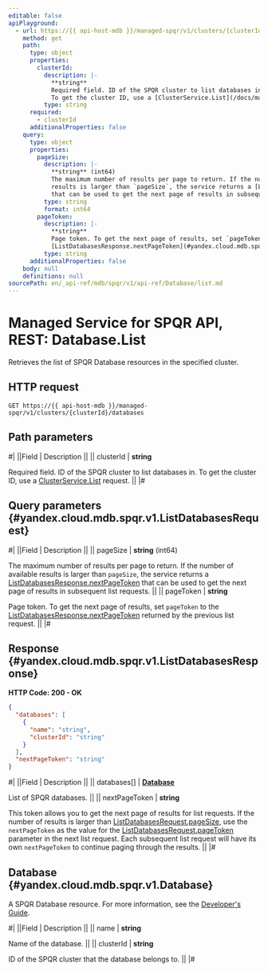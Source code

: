 ```yaml
---
editable: false
apiPlayground:
  - url: https://{{ api-host-mdb }}/managed-spqr/v1/clusters/{clusterId}/databases
    method: get
    path:
      type: object
      properties:
        clusterId:
          description: |-
            **string**
            Required field. ID of the SPQR cluster to list databases in.
            To get the cluster ID, use a [ClusterService.List](/docs/managed-spqr/api-ref/Cluster/list#List) request.
          type: string
      required:
        - clusterId
      additionalProperties: false
    query:
      type: object
      properties:
        pageSize:
          description: |-
            **string** (int64)
            The maximum number of results per page to return. If the number of available
            results is larger than `pageSize`, the service returns a [ListDatabasesResponse.nextPageToken](#yandex.cloud.mdb.spqr.v1.ListDatabasesResponse)
            that can be used to get the next page of results in subsequent list requests.
          type: string
          format: int64
        pageToken:
          description: |-
            **string**
            Page token. To get the next page of results, set `pageToken` to the
            [ListDatabasesResponse.nextPageToken](#yandex.cloud.mdb.spqr.v1.ListDatabasesResponse) returned by the previous list request.
          type: string
      additionalProperties: false
    body: null
    definitions: null
sourcePath: en/_api-ref/mdb/spqr/v1/api-ref/Database/list.md
---
```


# Managed Service for SPQR API, REST: Database.List

Retrieves the list of SPQR Database resources in the specified cluster.

## HTTP request

```
GET https://{{ api-host-mdb }}/managed-spqr/v1/clusters/{clusterId}/databases
```

## Path parameters

#|
||Field | Description ||
|| clusterId | **string**

Required field. ID of the SPQR cluster to list databases in.
To get the cluster ID, use a [ClusterService.List](/docs/managed-spqr/api-ref/Cluster/list#List) request. ||
|#

## Query parameters {#yandex.cloud.mdb.spqr.v1.ListDatabasesRequest}

#|
||Field | Description ||
|| pageSize | **string** (int64)

The maximum number of results per page to return. If the number of available
results is larger than `pageSize`, the service returns a [ListDatabasesResponse.nextPageToken](#yandex.cloud.mdb.spqr.v1.ListDatabasesResponse)
that can be used to get the next page of results in subsequent list requests. ||
|| pageToken | **string**

Page token. To get the next page of results, set `pageToken` to the
[ListDatabasesResponse.nextPageToken](#yandex.cloud.mdb.spqr.v1.ListDatabasesResponse) returned by the previous list request. ||
|#

## Response {#yandex.cloud.mdb.spqr.v1.ListDatabasesResponse}

**HTTP Code: 200 - OK**

```json
{
  "databases": [
    {
      "name": "string",
      "clusterId": "string"
    }
  ],
  "nextPageToken": "string"
}
```

#|
||Field | Description ||
|| databases[] | **[Database](#yandex.cloud.mdb.spqr.v1.Database)**

List of SPQR databases. ||
|| nextPageToken | **string**

This token allows you to get the next page of results for list requests. If the number of results
is larger than [ListDatabasesRequest.pageSize](#yandex.cloud.mdb.spqr.v1.ListDatabasesRequest), use the `nextPageToken` as the value
for the [ListDatabasesRequest.pageToken](#yandex.cloud.mdb.spqr.v1.ListDatabasesRequest) parameter in the next list request. Each subsequent
list request will have its own `nextPageToken` to continue paging through the results. ||
|#

## Database {#yandex.cloud.mdb.spqr.v1.Database}

A SPQR Database resource. For more information, see the
[Developer's Guide](/docs/managed-spqr/concepts).

#|
||Field | Description ||
|| name | **string**

Name of the database. ||
|| clusterId | **string**

ID of the SPQR cluster that the database belongs to. ||
|#